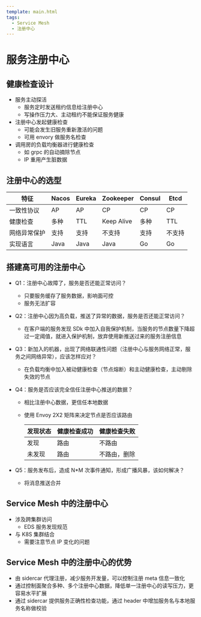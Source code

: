 ```yaml
---
template: main.html
tags:
  - Service Mesh
  - 注册中心
---
```


# 服务注册中心

## 健康检查设计

- 服务主动探活
  - 服务定时发送租约信息给注册中心
  - 写操作压力大、主动租约不能保证服务健康
- 注册中心发起健康检查
  - 可能会发生旧服务重新激活的问题
  - 可用 envory 做服务名检查
- 调用房的负载均衡器进行健康检查
  - 如 grpc 的自动摘除节点
  - IP 重用产生脏数据

## 注册中心的选型

| 特征         | Nacos | Eureka | Zookeeper  | Consul | Etcd   |
| ------------ | ----- | ------ | ---------- | ------ | ------ |
| 一致性协议   | AP    | AP     | CP         | CP     | CP     |
| 健康检查     | 多种  | TTL    | Keep Alive | 多种   | TTL    |
| 网络异常保护 | 支持  | 支持   | 不支持     | 支持   | 不支持 |
| 实现语言     | Java  | Java   | Java       | Go     | Go     |

## 搭建高可用的注册中心

- Q1：注册中心故障了，服务是否还能正常访问？
  - 只要服务缓存了服务数据，影响面可控
  - 服务无法扩容
- Q2：注册中心因为高负载，推送了异常的数据，服务是否还能正常访问？
  - 在客户端的服务发现 SDk 中加入自我保护机制，当服务的节点数量下降超过一定阈值，就进入保护机制，放弃使用新推送过来的服务注册信息
- Q3：新加入的机器，出现了网络联通性问题（注册中心与服务网络正常，服务之间网络异常），应该怎样应对？
  - 在负载均衡中加入被动健康检查（节点熔断）和主动健康检查，主动剔除失效的节点
- Q4：服务是否应该完全信任注册中心推送的数据？

  - 相比注册中心数据，更信任本地数据
  - 使用 Envoy 2X2 矩阵来决定节点是否应该路由

    | 发现状态 | 健康检查成功 | 健康检查失败 |
    | -------- | ------------ | ------------ |
    | 发现     | 路由         | 不路由       |
    | 未发现   | 路由         | 不路由，删除 |

- Q5：服务发布后，造成 N\*M 次事件通知，形成广播风暴，该如何解决？
  - 将消息推送合并

## Service Mesh 中的注册中心

- 涉及跨集群访问
  - EDS 服务发现规范
- 与 K8S 集群结合
  - 需要注意节点 IP 变化的问题

## Service Mesh 中的注册中心的优势

- 由 sidercar 代理注册，减少服务开发量，可以控制注册 meta 信息一致化
- 通过控制面聚合多种、多个注册中心数据，降低单一注册中心的读写压力，更容易水平扩展
- 通过 sidercar 提供服务正确性检查功能，通过 header 中增加服务名与本地服务名称做校验
